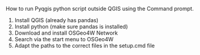 How to run Pyqgis python script outside QGIS using the Command prompt.

1. Install QGIS (already has pandas)
2. Install python (make sure pandas is installed)
3. Download and install OSGeo4W Network 
4. Search via the start menu to OSGeo4W
5. Adapt the paths to the correct files in the setup.cmd file
